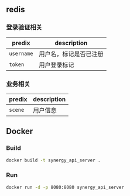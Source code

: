 
## redis

### 登录验证相关
predix | description
--- | ---
`username` | 用户名，标记是否已注册
`token` | 用户登录标记

### 业务相关
predix | description
--- | ---
`scene` | 用户信息

## Docker
### Build
```bash
docker build -t synergy_api_server .
```

### Run
```bash
docker run -d -p 8080:8080 synergy_api_server
```